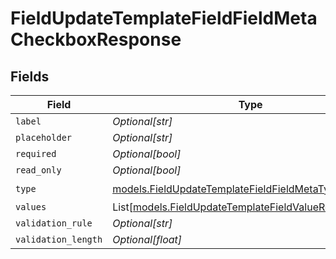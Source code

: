 # FieldUpdateTemplateFieldFieldMetaCheckboxResponse


## Fields

| Field                                                                                                              | Type                                                                                                               | Required                                                                                                           | Description                                                                                                        |
| ------------------------------------------------------------------------------------------------------------------ | ------------------------------------------------------------------------------------------------------------------ | ------------------------------------------------------------------------------------------------------------------ | ------------------------------------------------------------------------------------------------------------------ |
| `label`                                                                                                            | *Optional[str]*                                                                                                    | :heavy_minus_sign:                                                                                                 | N/A                                                                                                                |
| `placeholder`                                                                                                      | *Optional[str]*                                                                                                    | :heavy_minus_sign:                                                                                                 | N/A                                                                                                                |
| `required`                                                                                                         | *Optional[bool]*                                                                                                   | :heavy_minus_sign:                                                                                                 | N/A                                                                                                                |
| `read_only`                                                                                                        | *Optional[bool]*                                                                                                   | :heavy_minus_sign:                                                                                                 | N/A                                                                                                                |
| `type`                                                                                                             | [models.FieldUpdateTemplateFieldFieldMetaTypeCheckbox](../models/fieldupdatetemplatefieldfieldmetatypecheckbox.md) | :heavy_check_mark:                                                                                                 | N/A                                                                                                                |
| `values`                                                                                                           | List[[models.FieldUpdateTemplateFieldValueResponse2](../models/fieldupdatetemplatefieldvalueresponse2.md)]         | :heavy_minus_sign:                                                                                                 | N/A                                                                                                                |
| `validation_rule`                                                                                                  | *Optional[str]*                                                                                                    | :heavy_minus_sign:                                                                                                 | N/A                                                                                                                |
| `validation_length`                                                                                                | *Optional[float]*                                                                                                  | :heavy_minus_sign:                                                                                                 | N/A                                                                                                                |
